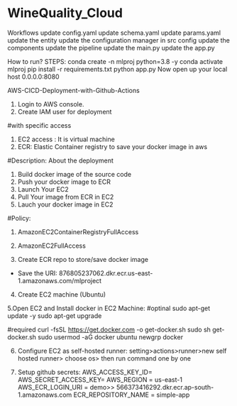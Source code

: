 # WineQuality_Cloud

Workflows
update config.yaml
update schema.yaml
update params.yaml
update the entity
update the configuration manager in src config
update the components
update the pipeline
update the main.py
update the app.py


How to run?
STEPS:
conda create -n mlproj python=3.8 -y 
conda activate mlproj
pip install -r requirements.txt
python app.py
Now open up your local host 0.0.0.0:8080


AWS-CICD-Deployment-with-Github-Actions
1. Login to AWS console.
2. Create IAM user for deployment

#with specific access
1. EC2 access : It is virtual machine
2. ECR: Elastic Container registry to save your docker image in aws

#Description: About the deployment
1. Build docker image of the source code
2. Push your docker image to ECR
3. Launch Your EC2 
4. Pull Your image from ECR in EC2
5. Lauch your docker image in EC2

#Policy:
1. AmazonEC2ContainerRegistryFullAccess
2. AmazonEC2FullAccess

3. Create ECR repo to store/save docker image
- Save the URI: 876805237062.dkr.ecr.us-east-1.amazonaws.com/mlproject

4. Create EC2 machine (Ubuntu)

5.Open EC2 and Install docker in EC2 Machine:
#optinal
sudo apt-get update -y
sudo apt-get upgrade

#required
curl -fsSL https://get.docker.com -o get-docker.sh
sudo sh get-docker.sh
sudo usermod -aG docker ubuntu
newgrp docker

6. Configure EC2 as self-hosted runner:
setting>actions>runner>new self hosted runner> choose os> then run command one by one

7. Setup github secrets:
AWS_ACCESS_KEY_ID=
AWS_SECRET_ACCESS_KEY=
AWS_REGION = us-east-1
AWS_ECR_LOGIN_URI = demo>>  566373416292.dkr.ecr.ap-south-1.amazonaws.com
ECR_REPOSITORY_NAME = simple-app